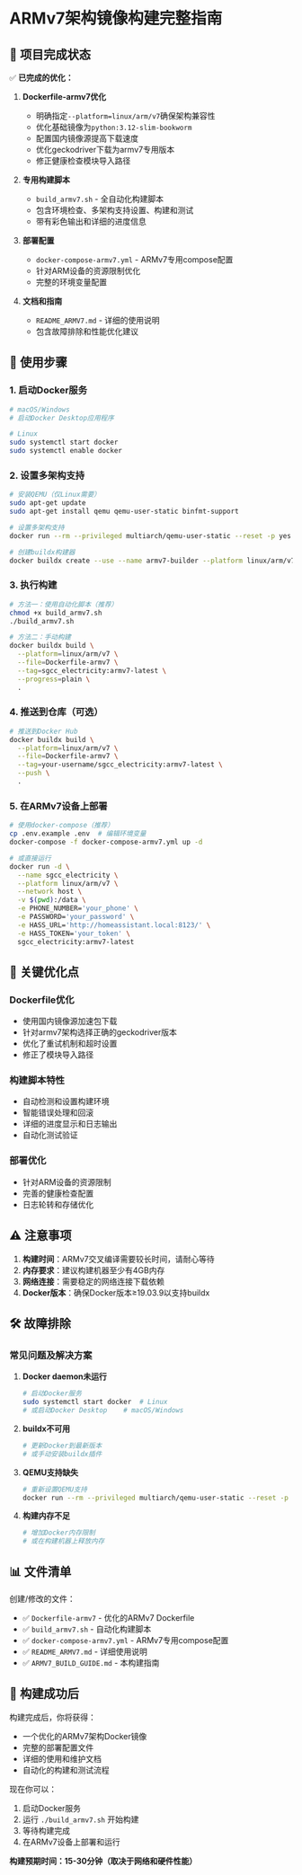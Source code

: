 # ARMv7架构镜像构建完整指南

## 🎯 项目完成状态

✅ **已完成的优化：**

1. **Dockerfile-armv7优化**
   - 明确指定`--platform=linux/arm/v7`确保架构兼容性
   - 优化基础镜像为`python:3.12-slim-bookworm`
   - 配置国内镜像源提高下载速度
   - 优化geckodriver下载为armv7专用版本
   - 修正健康检查模块导入路径

2. **专用构建脚本**
   - `build_armv7.sh` - 全自动化构建脚本
   - 包含环境检查、多架构支持设置、构建和测试
   - 带有彩色输出和详细的进度信息

3. **部署配置**
   - `docker-compose-armv7.yml` - ARMv7专用compose配置
   - 针对ARM设备的资源限制优化
   - 完整的环境变量配置

4. **文档和指南**
   - `README_ARMV7.md` - 详细的使用说明
   - 包含故障排除和性能优化建议

## 🚀 使用步骤

### 1. 启动Docker服务

```bash
# macOS/Windows
# 启动Docker Desktop应用程序

# Linux
sudo systemctl start docker
sudo systemctl enable docker
```

### 2. 设置多架构支持

```bash
# 安装QEMU（仅Linux需要）
sudo apt-get update
sudo apt-get install qemu qemu-user-static binfmt-support

# 设置多架构支持
docker run --rm --privileged multiarch/qemu-user-static --reset -p yes

# 创建buildx构建器
docker buildx create --use --name armv7-builder --platform linux/arm/v7
```

### 3. 执行构建

```bash
# 方法一：使用自动化脚本（推荐）
chmod +x build_armv7.sh
./build_armv7.sh

# 方法二：手动构建
docker buildx build \
  --platform=linux/arm/v7 \
  --file=Dockerfile-armv7 \
  --tag=sgcc_electricity:armv7-latest \
  --progress=plain \
  .
```

### 4. 推送到仓库（可选）

```bash
# 推送到Docker Hub
docker buildx build \
  --platform=linux/arm/v7 \
  --file=Dockerfile-armv7 \
  --tag=your-username/sgcc_electricity:armv7-latest \
  --push \
  .
```

### 5. 在ARMv7设备上部署

```bash
# 使用docker-compose（推荐）
cp .env.example .env  # 编辑环境变量
docker-compose -f docker-compose-armv7.yml up -d

# 或直接运行
docker run -d \
  --name sgcc_electricity \
  --platform linux/arm/v7 \
  --network host \
  -v $(pwd):/data \
  -e PHONE_NUMBER='your_phone' \
  -e PASSWORD='your_password' \
  -e HASS_URL='http://homeassistant.local:8123/' \
  -e HASS_TOKEN='your_token' \
  sgcc_electricity:armv7-latest
```

## 🔧 关键优化点

### Dockerfile优化
- 使用国内镜像源加速包下载
- 针对armv7架构选择正确的geckodriver版本
- 优化了重试机制和超时设置
- 修正了模块导入路径

### 构建脚本特性
- 自动检测和设置构建环境
- 智能错误处理和回滚
- 详细的进度显示和日志输出
- 自动化测试验证

### 部署优化
- 针对ARM设备的资源限制
- 完善的健康检查配置
- 日志轮转和存储优化

## ⚠️ 注意事项

1. **构建时间**：ARMv7交叉编译需要较长时间，请耐心等待
2. **内存要求**：建议构建机器至少有4GB内存
3. **网络连接**：需要稳定的网络连接下载依赖
4. **Docker版本**：确保Docker版本≥19.03.9以支持buildx

## 🛠️ 故障排除

### 常见问题及解决方案

1. **Docker daemon未运行**
   ```bash
   # 启动Docker服务
   sudo systemctl start docker  # Linux
   # 或启动Docker Desktop    # macOS/Windows
   ```

2. **buildx不可用**
   ```bash
   # 更新Docker到最新版本
   # 或手动安装buildx插件
   ```

3. **QEMU支持缺失**
   ```bash
   # 重新设置QEMU支持
   docker run --rm --privileged multiarch/qemu-user-static --reset -p yes
   ```

4. **构建内存不足**
   ```bash
   # 增加Docker内存限制
   # 或在构建机器上释放内存
   ```

## 📊 文件清单

创建/修改的文件：
- ✅ `Dockerfile-armv7` - 优化的ARMv7 Dockerfile
- ✅ `build_armv7.sh` - 自动化构建脚本
- ✅ `docker-compose-armv7.yml` - ARMv7专用compose配置
- ✅ `README_ARMV7.md` - 详细使用说明
- ✅ `ARMV7_BUILD_GUIDE.md` - 本构建指南

## 🎉 构建成功后

构建完成后，你将获得：
- 一个优化的ARMv7架构Docker镜像
- 完整的部署配置文件
- 详细的使用和维护文档
- 自动化的构建和测试流程

现在你可以：
1. 启动Docker服务
2. 运行 `./build_armv7.sh` 开始构建
3. 等待构建完成
4. 在ARMv7设备上部署和运行

**构建预期时间：15-30分钟（取决于网络和硬件性能）**
